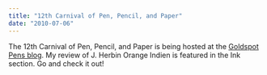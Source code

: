 ```yaml
---
title: "12th Carnival of Pen, Pencil, and Paper"
date: "2010-07-06"
---
```


The 12th Carnival of Pen, Pencil, and Paper is being hosted at the [Goldspot Pens blog](http://goldspotpens.blogspot.com/2010/07/12th-carnival-of-pen-pencil-and-paper.html). My review of J. Herbin Orange Indien is featured in the Ink section. Go and check it out!
